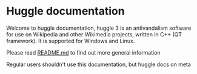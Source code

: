 Huggle documentation
========================

Welcome to huggle documentation, huggle 3 is an antivandalism software for use on Wikipedia and other
Wikimedia projects, written in C++ (QT framework). It is supported for Windows and Linux.

Please read [README.md](md__data_project_huggle_repo_huggle3-qt-lx_README.html) to find out more general information

Regular users shouldn't use this documentation, but huggle docs on meta

